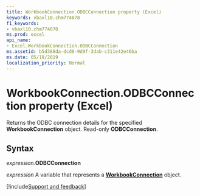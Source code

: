 ```yaml
---
title: WorkbookConnection.ODBCConnection property (Excel)
keywords: vbaxl10.chm774078
f1_keywords:
- vbaxl10.chm774078
ms.prod: excel
api_name:
- Excel.WorkbookConnection.ODBCConnection
ms.assetid: b5d388da-dcd0-9d9f-3dab-c311e42e46ba
ms.date: 05/18/2019
localization_priority: Normal
---
```



# WorkbookConnection.ODBCConnection property (Excel)

Returns the ODBC connection details for the specified **WorkbookConnection** object. Read-only **ODBCConnection**.


## Syntax

_expression_.**ODBCConnection**

_expression_ A variable that represents a **[WorkbookConnection](Excel.WorkbookConnection.md)** object.




[!include[Support and feedback](~/includes/feedback-boilerplate.md)]